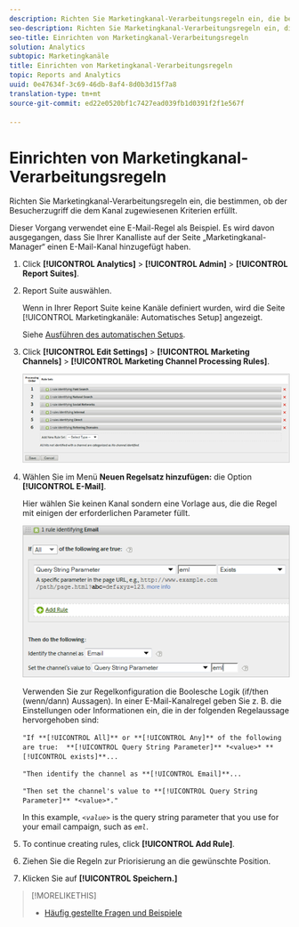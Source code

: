 ```yaml
---
description: Richten Sie Marketingkanal-Verarbeitungsregeln ein, die bestimmen, ob der Besucherzugriff die dem Kanal zugewiesenen Kriterien erfüllt.
seo-description: Richten Sie Marketingkanal-Verarbeitungsregeln ein, die bestimmen, ob der Besucherzugriff die dem Kanal zugewiesenen Kriterien erfüllt.
seo-title: Einrichten von Marketingkanal-Verarbeitungsregeln
solution: Analytics
subtopic: Marketingkanäle
title: Einrichten von Marketingkanal-Verarbeitungsregeln
topic: Reports and Analytics
uuid: 0e47634f-3c69-46db-8af4-8d0b3d15f7a8
translation-type: tm+mt
source-git-commit: ed22e0520bf1c7427ead039fb1d0391f2f1e567f

---
```



# Einrichten von Marketingkanal-Verarbeitungsregeln

Richten Sie Marketingkanal-Verarbeitungsregeln ein, die bestimmen, ob der Besucherzugriff die dem Kanal zugewiesenen Kriterien erfüllt.

Dieser Vorgang verwendet eine E-Mail-Regel als Beispiel. Es wird davon ausgegangen, dass Sie Ihrer Kanalliste auf der Seite „Marketingkanal-Manager“ einen E-Mail-Kanal hinzugefügt haben.

1. Click **[!UICONTROL Analytics]** &gt; **[!UICONTROL Admin]** &gt; **[!UICONTROL Report Suites]**.
1. Report Suite auswählen.

   Wenn in Ihrer Report Suite keine Kanäle definiert wurden, wird die Seite [!UICONTROL Marketingkanäle: Automatisches Setup] angezeigt.

   Siehe [Ausführen des automatischen Setups](/help/components/c-marketing-channels/c-channel-autosetup.md).

1. Click **[!UICONTROL Edit Settings]** &gt; **[!UICONTROL Marketing Channels]** &gt; **[!UICONTROL Marketing Channel Processing Rules]**.

   ![Schritt Ergebnis](assets/marketing_channel_rules.png)

1. Wählen Sie im Menü **Neuen Regelsatz hinzufügen:** die Option **[!UICONTROL E-Mail]**.

   Hier wählen Sie keinen Kanal sondern eine Vorlage aus, die die Regel mit einigen der erforderlichen Parameter füllt.

   ![Schritt Ergebnis](assets/example_email.png)

   Verwenden Sie zur Regelkonfiguration die Boolesche Logik (if/then (wenn/dann) Aussagen). In einer E-Mail-Kanalregel geben Sie z. B. die Einstellungen oder Informationen ein, die in der folgenden Regelaussage hervorgehoben sind:

   `"If **[!UICONTROL All]** or **[!UICONTROL Any]** of the following are true:  **[!UICONTROL Query String Parameter]** *<value>* **[!UICONTROL exists]**...`

   `"Then identify the channel as **[!UICONTROL Email]**...`

   `"Then set the channel's value to **[!UICONTROL Query String Parameter]** *<value>*."`

   In this example, *`<value>`* is the query string parameter that you use for your email campaign, such as *`eml`*.
1. To continue creating rules, click **[!UICONTROL Add Rule]**.
1. Ziehen Sie die Regeln zur Priorisierung an die gewünschte Position.
1. Klicken Sie auf **[!UICONTROL Speichern.]**

>[!MORELIKETHIS]
>
>* [Häufig gestellte Fragen und Beispiele](/help/components/c-marketing-channels/c-faq.md)

